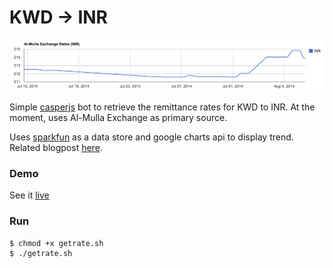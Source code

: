 KWD -> INR
===

![Image](shot.png)


Simple [casperjs](http://casperjs.org/) bot to retrieve the remittance rates for KWD to INR. At the moment, uses Al-Mulla Exchange as primary source.

Uses [sparkfun](https://data.sparkfun.com/) as a data store and google charts api to display trend. Related blogpost [here](http://prakhar.me/articles/fun-with-sparkfun/).

### Demo
See it [live](http://kwdtoinr.neocities.org)

### Run
```
$ chmod +x getrate.sh
$ ./getrate.sh
```
